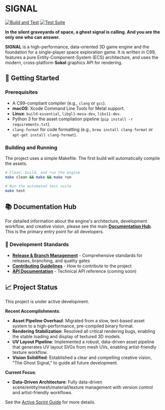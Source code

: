 # SIGNAL

[![Build and Test](https://github.com/ratimics/cgame/actions/workflows/build.yml/badge.svg)](https://github.com/ratimics/cgame/actions/workflows/build.yml)
[![Test Suite](https://github.com/ratimics/cgame/actions/workflows/test.yml/badge.svg)](https://github.com/ratimics/cgame/actions/workflows/test.yml)

**In the silent graveyards of space, a ghost signal is calling. And you are the only one who can answer.**

**SIGNAL** is a high-performance, data-oriented 3D game engine and the foundation for a single-player space exploration game. It is written in C99, features a pure Entity-Component-System (ECS) architecture, and uses the modern, cross-platform **Sokol** graphics API for rendering.

## 🚀 Getting Started

### Prerequisites

- A C99-compliant compiler (e.g., `clang` or `gcc`).
- **macOS**: Xcode Command Line Tools for Metal support.
- **Linux**: `build-essential`, `libgl1-mesa-dev`, `libx11-dev`.
- Python 3 for the asset compilation pipeline (`pip install -r requirements.txt`).
- `clang-format` for code formatting (e.g., `brew install clang-format` or `apt-get install clang-format`).

### Building and Running

The project uses a simple Makefile. The first build will automatically compile the assets.

```bash
# Clean, build, and run the engine
make clean && make && make run

# Run the automated test suite
make test
```

## 📚 Documentation Hub

For detailed information about the engine's architecture, development workflow, and creative vision, please see the main **[Documentation Hub](./docs/README.md)**. This is the primary entry point for all developers.

### 🔄 Development Standards

- **[Release & Branch Management](./docs/RELEASE_STANDARDS.md)** - Comprehensive standards for releases, branching, and quality gates
- **[Contributing Guidelines](./CONTRIBUTING.md)** - How to contribute to the project
- **[API Documentation](./docs/API_REFERENCE.md)** - Technical API reference (coming soon)

## 📈 Project Status

This project is under active development.

**Recent Accomplishments**:
*   **Asset Pipeline Overhaul**: Migrated from a slow, text-based asset system to a high-performance, pre-compiled binary format.
*   **Rendering Stabilization**: Resolved all critical rendering bugs, enabling the stable loading and display of textured 3D models.
*   **UV Layout Pipeline**: Implemented a robust, data-driven asset pipeline that generates UV layout SVGs from mesh UVs, enabling artist-friendly texture workflow.
*   **Vision Solidified**: Established a clear and compelling creative vision, "The Ghost Signal," to guide all future development.

**Current Focus**:
*   **Data-Driven Architecture**: Fully data-driven scene/entity/mesh/material/texture management with version control and artist-friendly workflows.

See the [Active Sprint Guide](./docs/sprints/active/sprint_18_systems_refactor.md) for more details.
